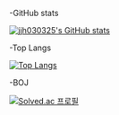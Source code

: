 <!--
**jjh030325/jjh030325** is a ✨ _special_ ✨ repository because its `README.md` (this file) appears on your GitHub profile.

Here are some ideas to get you started:

- 🔭 I’m currently working on ...
- 🌱 I’m currently learning ...
- 👯 I’m looking to collaborate on ...
- 🤔 I’m looking for help with ...
- 💬 Ask me about ...
- 📫 How to reach me: ...
- 😄 Pronouns: ...
- ⚡ Fun fact: ...
-->

-GitHub stats

[![jjh030325's GitHub stats](https://github-readme-stats.vercel.app/api?username=jjh030325&theme=dark)](https://github.com/jjh030325/github-readme-stats)

-Top Langs

﻿[![Top Langs](https://github-readme-stats.vercel.app/api/top-langs/?username=jjh030325&langs_count=10&layout=compact&theme=dark)](https://github.com/jjh030325/jjh030325)

-BOJ

[![Solved.ac
프로필](http://mazassumnida.wtf/api/v2/generate_badge?boj=wpqlks7)](https://solved.ac/wpqlks7)
